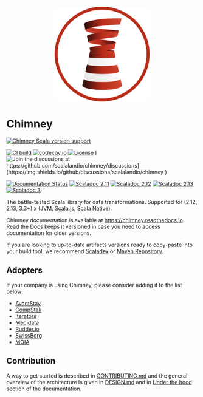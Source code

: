 <p align="center"><img src="gfx/chimney-logo-circle-matching.svg" alt="Chimney logo" height="250px" /></p>

# Chimney

[![Chimney Scala version support](https://index.scala-lang.org/scalalandio/chimney/chimney/latest.svg)](https://index.scala-lang.org/scalalandio/chimney/chimney)

[![CI build](https://github.com/scalalandio/chimney/actions/workflows/ci.yml/badge.svg?branch=master)](https://github.com/scalalandio/chimney/actions)
[![codecov.io](https://codecov.io/github/scalalandio/chimney/coverage.svg?branch=master)](http://codecov.io/github/scalalandio/chimney?branch=master)
[![License](https://img.shields.io/:license-Apache%202-green.svg)](http://www.apache.org/licenses/LICENSE-2.0.txt) [![Join the discussions at https://github.com/scalalandio/chimney/discussions](https://img.shields.io/github/discussions/scalalandio/chimney
)](https://github.com/scalalandio/chimney/discussions)

[![Documentation Status](https://readthedocs.org/projects/chimney/badge/?version=latest)](https://readthedocs.org/projects/chimney/builds/)
[![Scaladoc 2.11](https://javadoc.io/badge2/io.scalaland/chimney_2.11/scaladoc%202.11.svg)](https://javadoc.io/doc/io.scalaland/chimney_2.11)
[![Scaladoc 2.12](https://javadoc.io/badge2/io.scalaland/chimney_2.12/scaladoc%202.12.svg)](https://javadoc.io/doc/io.scalaland/chimney_2.12)
[![Scaladoc 2.13](https://javadoc.io/badge2/io.scalaland/chimney_2.13/scaladoc%202.13.svg)](https://javadoc.io/doc/io.scalaland/chimney_2.13)
[![Scaladoc 3](https://javadoc.io/badge2/io.scalaland/chimney_3/scaladoc%203.svg)](https://javadoc.io/doc/io.scalaland/chimney_3)

The battle-tested Scala library for data transformations. Supported for (2.12, 2.13, 3.3+) x (JVM, Scala.js, Scala Native).

Chimney documentation is available at https://chimney.readthedocs.io. Read the Docs keeps it versioned in case you need
to access documentation for older versions.

If you are looking to up-to-date artifacts versions ready to copy-paste into your build tool, we recommend
[Scaladex](https://index.scala-lang.org/scalalandio/chimney/artifacts/chimney) or
[Maven Repository](https://mvnrepository.com/search?q=chimney).

## Adopters

If your company is using Chimney, please consider adding it to the list below:

 * [AvantStay](https://avantstay.com)
 * [CompStak](https://compstak.com)
 * [Iterators](https://www.iteratorshq.com/)
 * [Medidata](https://medidata.com)
 * [Rudder.io](https://github.com/Normation/rudder)
 * [SwissBorg](https://swissborg.com/)
 * [MOIA](https://www.moia.io/)

## Contribution

A way to get started is described in [CONTRIBUTING.md](CONTRIBUTING.md) and the general overview of the architecture
is given in [DESIGN.md](DESIGN.md) and in [Under the hood](https://chimney.readthedocs.io/under-the-hood/)
section of the documentation.
